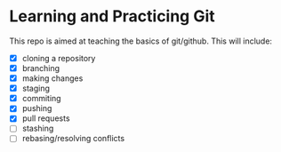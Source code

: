 # Learning and Practicing Git

This repo is aimed at teaching the basics of git/github. This will include:

- [X] cloning a repository
- [X] branching
- [X] making changes
- [X] staging
- [X] commiting
- [X] pushing
- [X] pull requests
- [ ] stashing
- [ ] rebasing/resolving conflicts

